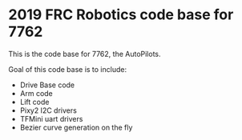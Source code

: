 # 2019 FRC Robotics code base for 7762

This is the code base for 7762, the AutoPilots.

Goal of this code base is to include:
 - Drive Base code
 - Arm code
 - Lift code
 - Pixy2 I2C drivers
 - TFMini uart drivers
 - Bezier curve generation on the fly